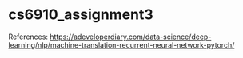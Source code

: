 # cs6910_assignment3

References: https://adeveloperdiary.com/data-science/deep-learning/nlp/machine-translation-recurrent-neural-network-pytorch/